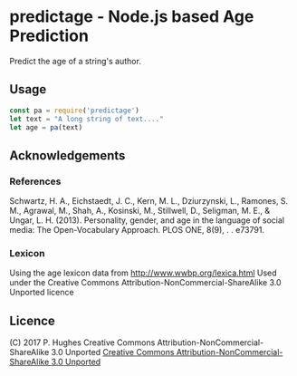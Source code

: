 # predictage - Node.js based Age Prediction

Predict the age of a string's author.

## Usage
```Javascript
const pa = require('predictage')
let text = "A long string of text...."
let age = pa(text)
```

## Acknowledgements

### References
Schwartz, H. A., Eichstaedt, J. C., Kern, M. L., Dziurzynski, L., Ramones, S. M., Agrawal, M., Shah, A., Kosinski, M., Stillwell, D., Seligman, M. E., & Ungar, L. H. (2013). Personality, gender, and age in the language of social media: The Open-Vocabulary Approach. PLOS ONE, 8(9), . . e73791.

### Lexicon
Using the age lexicon data from http://www.wwbp.org/lexica.html
Used under the Creative Commons Attribution-NonCommercial-ShareAlike 3.0 Unported licence

## Licence
(C) 2017 P. Hughes
Creative Commons Attribution-NonCommercial-ShareAlike 3.0 Unported
[Creative Commons Attribution-NonCommercial-ShareAlike 3.0 Unported](http://creativecommons.org/licenses/by-nc-sa/3.0/)
